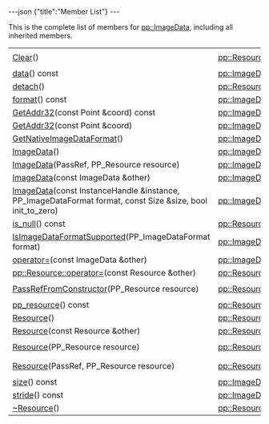---json {"title":"Member List"} ---

This is the complete list of members for <a href="/docs/native-client/pepper_dev/cpp/classpp_1_1_image_data/" class="el">pp::ImageData</a>, including all inherited members.

<table><tbody><tr class="odd"><td><a href="/docs/native-client/pepper_dev/cpp/classpp_1_1_resource#ad4016f37d3022863ca0188acb26ac9c4" class="el">Clear</a>()</td><td><a href="/docs/native-client/pepper_dev/cpp/classpp_1_1_resource/" class="el">pp::Resource</a></td><td><code> [protected]</code></td></tr><tr class="even"><td><a href="/docs/native-client/pepper_dev/cpp/classpp_1_1_image_data#a545dece2d1350ab9ecea5592a665b78c" class="el">data</a>() const</td><td><a href="/docs/native-client/pepper_dev/cpp/classpp_1_1_image_data/" class="el">pp::ImageData</a></td><td><code> [inline]</code></td></tr><tr class="odd"><td><a href="/docs/native-client/pepper_dev/cpp/classpp_1_1_resource#a81b9246381bdddacca3ac25f6ded2bfd" class="el">detach</a>()</td><td><a href="/docs/native-client/pepper_dev/cpp/classpp_1_1_resource/" class="el">pp::Resource</a></td><td></td></tr><tr class="even"><td><a href="/docs/native-client/pepper_dev/cpp/classpp_1_1_image_data#a0985d86289358e1f4298c176818b9a91" class="el">format</a>() const</td><td><a href="/docs/native-client/pepper_dev/cpp/classpp_1_1_image_data/" class="el">pp::ImageData</a></td><td><code> [inline]</code></td></tr><tr class="odd"><td><a href="/docs/native-client/pepper_dev/cpp/classpp_1_1_image_data#af646177d375e11d77eec52e9324fc076" class="el">GetAddr32</a>(const Point &amp;coord) const</td><td><a href="/docs/native-client/pepper_dev/cpp/classpp_1_1_image_data/" class="el">pp::ImageData</a></td><td></td></tr><tr class="even"><td><a href="/docs/native-client/pepper_dev/cpp/classpp_1_1_image_data#a8aaf07d11584a06313cf03ca2440bb12" class="el">GetAddr32</a>(const Point &amp;coord)</td><td><a href="/docs/native-client/pepper_dev/cpp/classpp_1_1_image_data/" class="el">pp::ImageData</a></td><td></td></tr><tr class="odd"><td><a href="/docs/native-client/pepper_dev/cpp/classpp_1_1_image_data#a4208e7eabf98df7b91c01ed6fcd92425" class="el">GetNativeImageDataFormat</a>()</td><td><a href="/docs/native-client/pepper_dev/cpp/classpp_1_1_image_data/" class="el">pp::ImageData</a></td><td><code> [static]</code></td></tr><tr class="even"><td><a href="/docs/native-client/pepper_dev/cpp/classpp_1_1_image_data#a2ef5c9156701868eede2c839309a04f9" class="el">ImageData</a>()</td><td><a href="/docs/native-client/pepper_dev/cpp/classpp_1_1_image_data/" class="el">pp::ImageData</a></td><td></td></tr><tr class="odd"><td><a href="/docs/native-client/pepper_dev/cpp/classpp_1_1_image_data#ae8a198b71756afbeb745beeadec032f9" class="el">ImageData</a>(PassRef, PP_Resource resource)</td><td><a href="/docs/native-client/pepper_dev/cpp/classpp_1_1_image_data/" class="el">pp::ImageData</a></td><td></td></tr><tr class="even"><td><a href="/docs/native-client/pepper_dev/cpp/classpp_1_1_image_data#a9943421a80760f3de284ae9d7ce9e431" class="el">ImageData</a>(const ImageData &amp;other)</td><td><a href="/docs/native-client/pepper_dev/cpp/classpp_1_1_image_data/" class="el">pp::ImageData</a></td><td></td></tr><tr class="odd"><td><a href="/docs/native-client/pepper_dev/cpp/classpp_1_1_image_data#a9c2c26e4130e33d9d7ad7c72e32cea1d" class="el">ImageData</a>(const InstanceHandle &amp;instance, PP_ImageDataFormat format, const Size &amp;size, bool init_to_zero)</td><td><a href="/docs/native-client/pepper_dev/cpp/classpp_1_1_image_data/" class="el">pp::ImageData</a></td><td></td></tr><tr class="even"><td><a href="/docs/native-client/pepper_dev/cpp/classpp_1_1_resource#a859068e34cdc2dc0b78754c255323aa9" class="el">is_null</a>() const</td><td><a href="/docs/native-client/pepper_dev/cpp/classpp_1_1_resource/" class="el">pp::Resource</a></td><td><code> [inline]</code></td></tr><tr class="odd"><td><a href="/docs/native-client/pepper_dev/cpp/classpp_1_1_image_data#a9be445247d64ddaad4b6623021db7232" class="el">IsImageDataFormatSupported</a>(PP_ImageDataFormat format)</td><td><a href="/docs/native-client/pepper_dev/cpp/classpp_1_1_image_data/" class="el">pp::ImageData</a></td><td><code> [static]</code></td></tr><tr class="even"><td><a href="/docs/native-client/pepper_dev/cpp/classpp_1_1_image_data#a35b7e23dbb14817eacca3967dc4ef6b7" class="el">operator=</a>(const ImageData &amp;other)</td><td><a href="/docs/native-client/pepper_dev/cpp/classpp_1_1_image_data/" class="el">pp::ImageData</a></td><td></td></tr><tr class="odd"><td><a href="/docs/native-client/pepper_dev/cpp/classpp_1_1_resource#aaf808a98bdaa7998d82e19514aa87423" class="el">pp::Resource::operator=</a>(const Resource &amp;other)</td><td><a href="/docs/native-client/pepper_dev/cpp/classpp_1_1_resource/" class="el">pp::Resource</a></td><td></td></tr><tr class="even"><td><a href="/docs/native-client/pepper_dev/cpp/classpp_1_1_resource#a3eda014529127a818df8d5bb5ec2fdf0" class="el">PassRefFromConstructor</a>(PP_Resource resource)</td><td><a href="/docs/native-client/pepper_dev/cpp/classpp_1_1_resource/" class="el">pp::Resource</a></td><td><code> [protected]</code></td></tr><tr class="odd"><td><a href="/docs/native-client/pepper_dev/cpp/classpp_1_1_resource#a46a6123de0b007ad3fcb6f666534ccb4" class="el">pp_resource</a>() const</td><td><a href="/docs/native-client/pepper_dev/cpp/classpp_1_1_resource/" class="el">pp::Resource</a></td><td><code> [inline]</code></td></tr><tr class="even"><td><a href="/docs/native-client/pepper_dev/cpp/classpp_1_1_resource#a56679e93a58101c8dce5dc510811a094" class="el">Resource</a>()</td><td><a href="/docs/native-client/pepper_dev/cpp/classpp_1_1_resource/" class="el">pp::Resource</a></td><td></td></tr><tr class="odd"><td><a href="/docs/native-client/pepper_dev/cpp/classpp_1_1_resource#ab0f664099ca06367180f220ea7e0b831" class="el">Resource</a>(const Resource &amp;other)</td><td><a href="/docs/native-client/pepper_dev/cpp/classpp_1_1_resource/" class="el">pp::Resource</a></td><td></td></tr><tr class="even"><td><a href="/docs/native-client/pepper_dev/cpp/classpp_1_1_resource#a555de93fdf4793f7db1183bf71d20580" class="el">Resource</a>(PP_Resource resource)</td><td><a href="/docs/native-client/pepper_dev/cpp/classpp_1_1_resource/" class="el">pp::Resource</a></td><td><code> [explicit, protected]</code></td></tr><tr class="odd"><td><a href="/docs/native-client/pepper_dev/cpp/classpp_1_1_resource#a907d3d6b7e292587c8cb9ff30d0a418d" class="el">Resource</a>(PassRef, PP_Resource resource)</td><td><a href="/docs/native-client/pepper_dev/cpp/classpp_1_1_resource/" class="el">pp::Resource</a></td><td><code> [protected]</code></td></tr><tr class="even"><td><a href="/docs/native-client/pepper_dev/cpp/classpp_1_1_image_data#a2c5e0060b4227c0c9dd28287bc2e4961" class="el">size</a>() const</td><td><a href="/docs/native-client/pepper_dev/cpp/classpp_1_1_image_data/" class="el">pp::ImageData</a></td><td><code> [inline]</code></td></tr><tr class="odd"><td><a href="/docs/native-client/pepper_dev/cpp/classpp_1_1_image_data#a3c107aead77cea8ba1adcbc5654078b7" class="el">stride</a>() const</td><td><a href="/docs/native-client/pepper_dev/cpp/classpp_1_1_image_data/" class="el">pp::ImageData</a></td><td><code> [inline]</code></td></tr><tr class="even"><td><a href="/docs/native-client/pepper_dev/cpp/classpp_1_1_resource#a081165265e2bd8217eaa2be2aeeb3aa3" class="el">~Resource</a>()</td><td><a href="/docs/native-client/pepper_dev/cpp/classpp_1_1_resource/" class="el">pp::Resource</a></td><td><code> [virtual]</code></td></tr></tbody></table>
